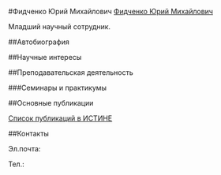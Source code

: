 #Фидченко Юрий Михайлович
[Фидченко Юрий Михайлович](./fidchenko.jpg "Фидченко Юрий Михайлович")

Младший научный сотрудник.

##Автобиография

##Научные интересы

##Преподавательская деятельность

###Семинары и практикумы


##Основные публикации


[Список публикаций в ИСТИНЕ]()

##Контакты

Эл.почта: 

Тел.: 